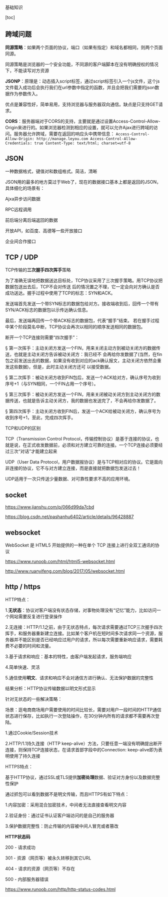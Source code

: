 基础知识

[toc]
## **跨域问题**
**同源策略**：如果两个页面的协议，端口（如果有指定）和域名都相同，则两个页面同源。

同源策略是浏览器的一个安全功能，不同源的客户端脚本在没有明确授权的情况下，不能读写对方资源

**JSONP**：原理是：动态插入script标签，通过script标签引入一个js文件，这个js文件载入成功后会执行我们在url参数中指定的函数，并且会把我们需要的json数据作为参数传入。

优点是兼容性好，简单易用，支持浏览器与服务器双向通信。缺点是只支持GET请求。

**CORS**：服务器端对于CORS的支持，主要就是通过设置Access-Control-Allow-Origin来进行的。如果浏览器检测到相应的设置，就可以允许Ajax进行跨域的访问。服务器允许跨域，需要在返回的响应头中携带信息：
`Access-Control-Allow-Origin: http://manage.leyou.com
Access-Control-Allow-Credentials: true
Content-Type: text/html; charset=utf-8`

## **JSON**
一种数据格式，键值对和数组格式。简洁，清晰

JSON用的最多的地方莫过于Web了，现在的数据接口基本上都是返回的JSON，具体细化的场景有：

Ajxa异步访问数据

RPC远程调用

前后端分离后端返回的数据

开放API，如百度、高德等一些开放接口

企业间合作接口

## **TCP / UDP** 
TCP传输的**三次握手四次挥手**策略

为了准确无误地把数据送达目标处，TCP协议采用了三次握手策略。用TCP协议把数据包送出去后，TCP不会对传送 后的情况置之不理，它一定会向对方确认是否成功送达。握手过程中使用了TCP的标志：SYN和ACK。

发送端首先发送一个带SYN标志的数据包给对方。接收端收到后，回传一个带有SYN/ACK标志的数据包以示传达确认信息。

最后，发送端再回传一个带ACK标志的数据包，代表“握手”结束。
若在握手过程中某个阶段莫名中断，TCP协议会再次以相同的顺序发送相同的数据包。

断开一个TCP连接则需要“四次握手”：

§ 第一次挥手：主动关闭方发送一个FIN，用来关闭主动方到被动关闭方的数据传送，也就是主动关闭方告诉被动关闭方：我已经不 会再给你发数据了(当然，在fin包之前发送出去的数据，如果没有收到对应的ack确认报文，主动关闭方依然会重发这些数据)，但是，此时主动关闭方还可 以接受数据。

§ 第二次挥手：被动关闭方收到FIN包后，发送一个ACK给对方，确认序号为收到序号+1（与SYN相同，一个FIN占用一个序号）。

§ 第三次挥手：被动关闭方发送一个FIN，用来关闭被动关闭方到主动关闭方的数据传送，也就是告诉主动关闭方，我的数据也发送完了，不会再给你发数据了。

§ 第四次挥手：主动关闭方收到FIN后，发送一个ACK给被动关闭方，确认序号为收到序号+1，至此，完成四次挥手。

TCP和UDP的区别

TCP（Transmission Control Protocol，传输控制协议）是基于连接的协议，也就是说，在正式收发数据前，必须和对方建立可靠的连接。一个TCP连接必须要经过三次“对话”才能建立起来

UDP（User Data Protocol，用户数据报协议）是与TCP相对应的协议。它是面向非连接的协议，它不与对方建立连接，而是直接就把数据包发送过去！

UDP适用于一次只传送少量数据、对可靠性要求不高的应用环境。

## **socket**
https://www.jianshu.com/p/066d99da7cbd

https://blog.csdn.net/pashanhu6402/article/details/96428887

## **websocket**
WebSocket 是 HTML5 开始提供的一种在单个 TCP 连接上进行全双工通讯的协议

https://www.runoob.com/html/html5-websocket.html

http://www.ruanyifeng.com/blog/2017/05/websocket.html

## **http / https**
HTTP特点：

1.**无状态**：协议对客户端没有状态存储，对事物处理没有“记忆”能力，比如访问一个网站需要反复进行登录操作

2.无连接：HTTP/1.1之前，由于无状态特点，每次请求需要通过TCP三次握手四次挥手，和服务器重新建立连接。比如某个客户机在短时间多次请求同一个资源，服务器并不能区别是否已经响应过用户的请求，所以每次需要重新响应请求，需要耗费不必要的时间和流量。

3.基于请求和响应：基本的特性，由客户端发起请求，服务端响应

4.简单快速、灵活

5.通信使用**明文**、请求和响应不会对通信方进行确认、无法保护数据的完整性

结果分析：HTTP协议传输数据以明文形式显示

针对无状态的一些解决策略：

场景：逛电商商场用户需要使用的时间比较长，需要对用户一段时间的HTTP通信状态进行保存，比如执行一次登陆操作，在30分钟内所有的请求都不需要再次登陆。

1.通过Cookie/Session技术

2.HTTP/1.1持久连接（HTTP keep-alive）方法，只要任意一端没有明确提出断开连接，则保持TCP连接状态，在请求首部字段中的Connection: keep-alive即为表明使用了持久连接

HTTPS特点：

基于HTTP协议，通过SSL或TLS提供**加密处理**数据、验证对方身份以及数据完整性保护

通过抓包可以看到数据不是明文传输，而且HTTPS有如下特点：

1.内容加密：采用混合加密技术，中间者无法直接查看明文内容

2.验证身份：通过证书认证客户端访问的是自己的服务器

3.保护数据完整性：防止传输的内容被中间人冒充或者篡改

**HTTP状态码**

200 - 请求成功

301 - 资源（网页等）被永久转移到其它URL

404 - 请求的资源（网页等）不存在

500 - 内部服务器错误

https://www.runoob.com/http/http-status-codes.html




















